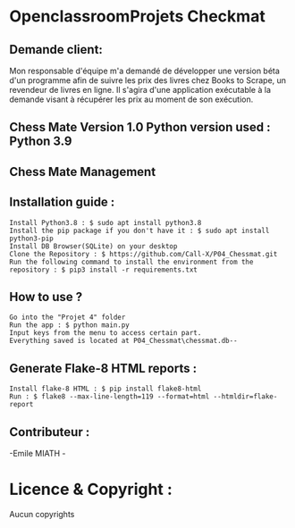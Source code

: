 
# OpenclassroomProjets Checkmat


## Demande client:
Mon responsable d'équipe m'a demandé de développer une version béta d'un programme afin de suivre les prix des livres chez Books to Scrape, un revendeur de livres en ligne.
Il s'agira d'une application exécutable à la demande visant à récupérer les prix au moment de son exécution.

## Chess Mate  Version 1.0 Python version used : Python 3.9
## Chess Mate Management
## Installation guide :
```
Install Python3.8 : $ sudo apt install python3.8
Install the pip package if you don't have it : $ sudo apt install python3-pip
Install DB Browser(SQLite) on your desktop
Clone the Repository : $ https://github.com/Call-X/P04_Chessmat.git
Run the following command to install the environment from the repository : $ pip3 install -r requirements.txt
```
## How to use ?

```
Go into the "Projet 4" folder
Run the app : $ python main.py
Input keys from the menu to access certain part.
Everything saved is located at P04_Chessmat\chessmat.db--

```
## Generate Flake-8 HTML reports : 
```
Install flake-8 HTML : $ pip install flake8-html
Run : $ flake8 --max-line-length=119 --format=html --htmldir=flake-report
```

## Contributeur :

-Emile MIATH -

# Licence & Copyright :

Aucun copyrights




